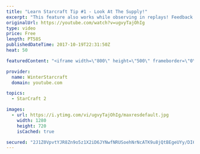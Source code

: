 ```yaml
---
title: "Learn Starcraft Tip #1 - Look At The Supply!"
excerpt: "This feature also works while observing in replays! Feedback and tip suggestions are appreciated :)"
originalUrl: https://youtube.com/watch?v=ugvyTajOhIg
type: video
price: Free
length: PT58S
publishedDateTime: 2017-10-19T22:31:50Z
heat: 50

featuredContent: "<iframe width=\"800\" height=\"500\" frameborder=\"0\" src=\"https://www.youtube.com/embed/ugvyTajOhIg\" allow=\"accelerometer; autoplay; encrypted-media; gyroscope; picture-in-picture\" allowfullscreen></iframe>"

provider:
  name: WinterStarcraft
  domain: youtube.com

topics:
  - StarCraft 2

images:
  - url: https://i.ytimg.com/vi/ugvyTajOhIg/maxresdefault.jpg
    width: 1280
    height: 720
    isCached: true

secured: "2J1Z0VpvtYJR8Zn9o5z1X2iD6JYNwfNRUSoehNrNcATK9u8jQtBEgeUYy/DI6SFskxL8vxBGJMK0+f8vIZlDjxru6+a+FheQIfnO7rYS8v7Y1Fc6e7FXEvY2n5S0ZSk8y1tRrbKhSFyXQKxLf4bzrOIqf1kTefM5M8BUbj1aFAWmvlEC9QSAnGNojGX5M1e+YpPRrX0PLKLm8pH6ukK6/2iJW01I8jPAVVmeWoXzB6FMJtbjWsT2uWhL4qMjqngcQsYTxFpQACGb/tAY5m7Zx6ZWrWUiMQIb38x0oRfFvvWsXWCJ/V+RNuVXNViUeXsgA0rZFMSkeWlojP5ksV806QAthgVilfVRnkaNQxoRuw/QQN6ks2BUY8b1wGT/GrBf4vPpbSR+kmnEs5L7VUMZLuCzu0JXQxxZEDQu4jGljfk=;UzBMkqicx2LSXv80jJNwug=="
---
```


